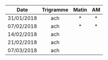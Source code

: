 |Date | Trigramme | Matin  | AM  |
|-----|:---------:|:------:|:---:|
| 31/01/2018 | ach |    *  |  *  |
| 07/02/2018 | ach |    *  |  *  |
| 14/02/2018 | ach |       |     |
| 21/02/2018 | ach |       |     |
| 07/03/2018 | ach |       |     |
